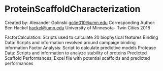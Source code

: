 # ProteinScaffoldCharacterization
Created by: Alexander Golinski golin010@umn.edu
Corresponding Author: Ben Hackel hackel@umn.edu
University of Minnesota- Twin Cities 
2018

FactorCalculation: Scripts used to calculate 20 biophysical features
Binding Data: Scripts and information revolved around campaign binding information
Factor Analysis: Script to calculate predictive models 
Protease Data: Scripts and information to analyze stability of proteins
Predicted Scaffold Performances: Excel file with potential scaffolds and predicted performances
